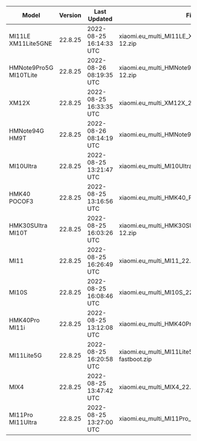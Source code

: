 | Model | Version | Last Updated | File Name | Size | Download Link |
| ---- | ---- | ---- | ---- | ---- | ---- |
| MI11LE XM11Lite5GNE | 22.8.25 | 2022-08-25 16:14:33 UTC | xiaomi.eu_multi_MI11LE_XM11Lite5GNE_22.8.25_v13-12.zip | 3.8 GB | [SourceForge](https://sourceforge.net/projects/xiaomi-eu-multilang-miui-roms/files/xiaomi.eu/MIUI-WEEKLY-RELEASES/22.8.25/xiaomi.eu_multi_MI11LE_XM11Lite5GNE_22.8.25_v13-12.zip/download) |
| HMNote9Pro5G MI10TLite | 22.8.25 | 2022-08-26 08:19:35 UTC | xiaomi.eu_multi_HMNote9Pro5G_MI10TLite_22.8.25_v13-12.zip | 3.4 GB | [SourceForge](https://sourceforge.net/projects/xiaomi-eu-multilang-miui-roms/files/xiaomi.eu/MIUI-WEEKLY-RELEASES/22.8.25/xiaomi.eu_multi_HMNote9Pro5G_MI10TLite_22.8.25_v13-12.zip/download) |
| XM12X | 22.8.25 | 2022-08-25 16:33:35 UTC | xiaomi.eu_multi_XM12X_22.8.25_v13-12.zip | 3.8 GB | [SourceForge](https://sourceforge.net/projects/xiaomi-eu-multilang-miui-roms/files/xiaomi.eu/MIUI-WEEKLY-RELEASES/22.8.25/xiaomi.eu_multi_XM12X_22.8.25_v13-12.zip/download) |
| HMNote94G HM9T | 22.8.25 | 2022-08-26 08:14:19 UTC | xiaomi.eu_multi_HMNote94G_HM9T_22.8.25_v13-12.zip | 3.3 GB | [SourceForge](https://sourceforge.net/projects/xiaomi-eu-multilang-miui-roms/files/xiaomi.eu/MIUI-WEEKLY-RELEASES/22.8.25/xiaomi.eu_multi_HMNote94G_HM9T_22.8.25_v13-12.zip/download) |
| MI10Ultra | 22.8.25 | 2022-08-25 13:21:47 UTC | xiaomi.eu_multi_MI10Ultra_22.8.25_v13-12.zip | 3.8 GB | [SourceForge](https://sourceforge.net/projects/xiaomi-eu-multilang-miui-roms/files/xiaomi.eu/MIUI-WEEKLY-RELEASES/22.8.25/xiaomi.eu_multi_MI10Ultra_22.8.25_v13-12.zip/download) |
| HMK40 POCOF3 | 22.8.25 | 2022-08-25 13:16:56 UTC | xiaomi.eu_multi_HMK40_POCOF3_22.8.25_v13-12.zip | 3.7 GB | [SourceForge](https://sourceforge.net/projects/xiaomi-eu-multilang-miui-roms/files/xiaomi.eu/MIUI-WEEKLY-RELEASES/22.8.25/xiaomi.eu_multi_HMK40_POCOF3_22.8.25_v13-12.zip/download) |
| HMK30SUltra MI10T | 22.8.25 | 2022-08-25 16:03:26 UTC | xiaomi.eu_multi_HMK30SUltra_MI10T_22.8.25_v13-12.zip | 3.6 GB | [SourceForge](https://sourceforge.net/projects/xiaomi-eu-multilang-miui-roms/files/xiaomi.eu/MIUI-WEEKLY-RELEASES/22.8.25/xiaomi.eu_multi_HMK30SUltra_MI10T_22.8.25_v13-12.zip/download) |
| MI11 | 22.8.25 | 2022-08-25 16:26:49 UTC | xiaomi.eu_multi_MI11_22.8.25_v13-12.zip | 4.0 GB | [SourceForge](https://sourceforge.net/projects/xiaomi-eu-multilang-miui-roms/files/xiaomi.eu/MIUI-WEEKLY-RELEASES/22.8.25/xiaomi.eu_multi_MI11_22.8.25_v13-12.zip/download) |
| MI10S | 22.8.25 | 2022-08-25 16:08:46 UTC | xiaomi.eu_multi_MI10S_22.8.25_v13-12.zip | 3.8 GB | [SourceForge](https://sourceforge.net/projects/xiaomi-eu-multilang-miui-roms/files/xiaomi.eu/MIUI-WEEKLY-RELEASES/22.8.25/xiaomi.eu_multi_MI10S_22.8.25_v13-12.zip/download) |
| HMK40Pro MI11i | 22.8.25 | 2022-08-25 13:12:08 UTC | xiaomi.eu_multi_HMK40Pro_MI11i_22.8.25_v13-12.zip | 3.9 GB | [SourceForge](https://sourceforge.net/projects/xiaomi-eu-multilang-miui-roms/files/xiaomi.eu/MIUI-WEEKLY-RELEASES/22.8.25/xiaomi.eu_multi_HMK40Pro_MI11i_22.8.25_v13-12.zip/download) |
| MI11Lite5G | 22.8.25 | 2022-08-25 16:20:58 UTC | xiaomi.eu_multi_MI11Lite5G_22.8.25_v13-12-fastboot.zip | 4.2 GB | [SourceForge](https://sourceforge.net/projects/xiaomi-eu-multilang-miui-roms/files/xiaomi.eu/MIUI-WEEKLY-RELEASES/22.8.25/xiaomi.eu_multi_MI11Lite5G_22.8.25_v13-12-fastboot.zip/download) |
| MIX4 | 22.8.25 | 2022-08-25 13:47:42 UTC | xiaomi.eu_multi_MIX4_22.8.25_v13-12.zip | 4.6 GB | [SourceForge](https://sourceforge.net/projects/xiaomi-eu-multilang-miui-roms/files/xiaomi.eu/MIUI-WEEKLY-RELEASES/22.8.25/xiaomi.eu_multi_MIX4_22.8.25_v13-12.zip/download) |
| MI11Pro MI11Ultra | 22.8.25 | 2022-08-25 13:27:00 UTC | xiaomi.eu_multi_MI11Pro_MI11Ultra_22.8.25_v13-12.zip | 4.2 GB | [SourceForge](https://sourceforge.net/projects/xiaomi-eu-multilang-miui-roms/files/xiaomi.eu/MIUI-WEEKLY-RELEASES/22.8.25/xiaomi.eu_multi_MI11Pro_MI11Ultra_22.8.25_v13-12.zip/download) |
